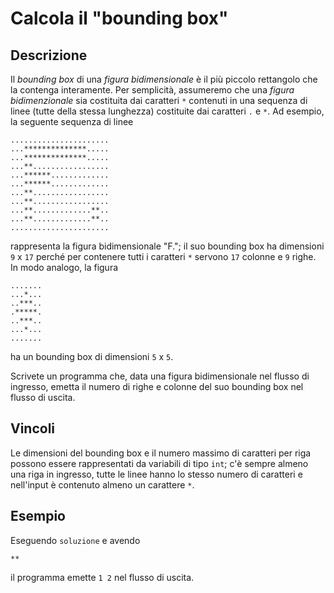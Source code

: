 Calcola il "bounding box"
=========================

Descrizione
-----------

Il *bounding box* di una *figura bidimensionale* è il più piccolo rettangolo che
la contenga interamente. Per semplicità, assumeremo che una *figura
bidimenzionale* sia costituita dai caratteri `*` contenuti in una sequenza di
linee (tutte della stessa lunghezza) costituite dai caratteri `.` e `*`. Ad
esempio, la seguente sequenza di linee

    ......................
    ...**************.....
    ...**************.....
    ...**.................
    ...******.............
    ...******.............
    ...**.................
    ...**.................
    ...**.............**..
    ...**.............**..
    ......................

rappresenta la figura bidimensionale "F."; il suo bounding box ha dimensioni `9`
x `17` perché per contenere tutti i caratteri `*` servono `17` colonne e `9`
righe. In modo analogo, la figura

    .......
    ...*...
    ..***..
    .*****.
    ..***..
    ...*...
    .......

ha un bounding box di dimensioni `5` x `5`.

Scrivete un programma che, data una figura bidimensionale nel flusso di
ingresso, emetta il numero di righe e colonne del suo bounding box nel flusso di
uscita.

Vincoli
-------

Le dimensioni del bounding box e il numero massimo di caratteri per riga possono
essere rappresentati da variabili di tipo `int`; c'è sempre almeno una riga in
ingresso, tutte le linee hanno lo stesso numero di caratteri e nell'input è
contenuto almeno un carattere `*`.

Esempio
-------

Eseguendo `soluzione` e avendo

    **

il programma emette `1 2` nel flusso di uscita.
